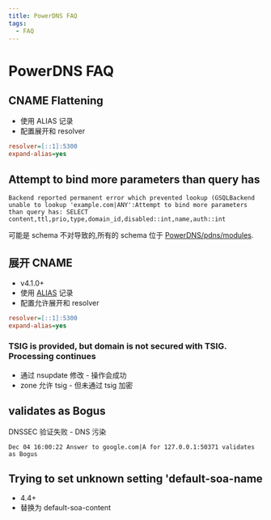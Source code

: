 ```yaml
---
title: PowerDNS FAQ
tags:
  - FAQ
---
```


# PowerDNS FAQ

## CNAME Flattening

- 使用 ALIAS 记录
- 配置展开和 resolver

```ini
resolver=[::1]:5300
expand-alias=yes
```

## Attempt to bind more parameters than query has

```
Backend reported permanent error which prevented lookup (GSQLBackend unable to lookup 'example.com|ANY':Attempt to bind more parameters than query has: SELECT content,ttl,prio,type,domain_id,disabled::int,name,auth::int
```

可能是 schema 不对导致的,所有的 schema 位于 [PowerDNS/pdns/modules](https://github.com/PowerDNS/pdns/tree/master/modules).

## 展开 CNAME

- v4.1.0+
- 使用 [ALIAS](https://doc.powerdns.com/authoritative/guides/alias.html) 记录
- 配置允许展开和 resolver

```ini
resolver=[::1]:5300
expand-alias=yes
```

### TSIG is provided, but domain is not secured with TSIG. Processing continues

- 通过 nsupdate 修改 - 操作会成功
- zone 允许 tsig - 但未通过 tsig 加密

## validates as Bogus

DNSSEC 验证失败 - DNS 污染

```
Dec 04 16:00:22 Answer to google.com|A for 127.0.0.1:50371 validates as Bogus
```

## Trying to set unknown setting 'default-soa-name

- 4.4+
- 替换为 default-soa-content
